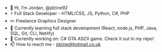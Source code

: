 - 👋 Hi, I’m Jordan, @jdzine92
- ⚡ Full Stack Developer - HTML/CSS, JS, Python, C#, PHP
- ✏️ Freelance Graphics Designer
- 🌱  Currently learning full stack development (React, node.js, PHP, Java, SQL, Git, CLI, Netlify)
- :gem: Currently working on: C# GTA ASCII game. Check it out in my repo!
- 📫 How to reach me - jdzine@hotmail.co.uk

<!---
jdzine92/jdzine92 is a ✨ special ✨ repository because its `README.md` (this file) appears on your GitHub profile.
You can click the Preview link to take a look at your changes.
--->

